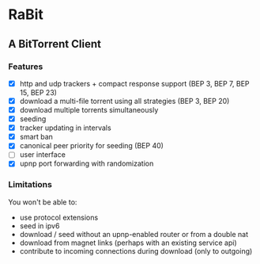 # RaBit
## A BitTorrent Client
### Features

- [x] http and udp trackers + compact response support (BEP 3, BEP 7, BEP 15, BEP 23)
- [x] download a multi-file torrent using all strategies (BEP 3, BEP 20)
- [x] download multiple torrents simultaneously
- [x] seeding 
- [x] tracker updating in intervals
- [x] smart ban 
- [x] canonical peer priority for seeding (BEP 40)
- [ ] user interface
- [x] upnp port forwarding with randomization

### Limitations
You won't be able to:

- use protocol extensions
- seed in ipv6
- download / seed without an upnp-enabled router or from a double nat
- download from magnet links (perhaps with an existing service api)
- contribute to incoming connections during download (only to outgoing)
